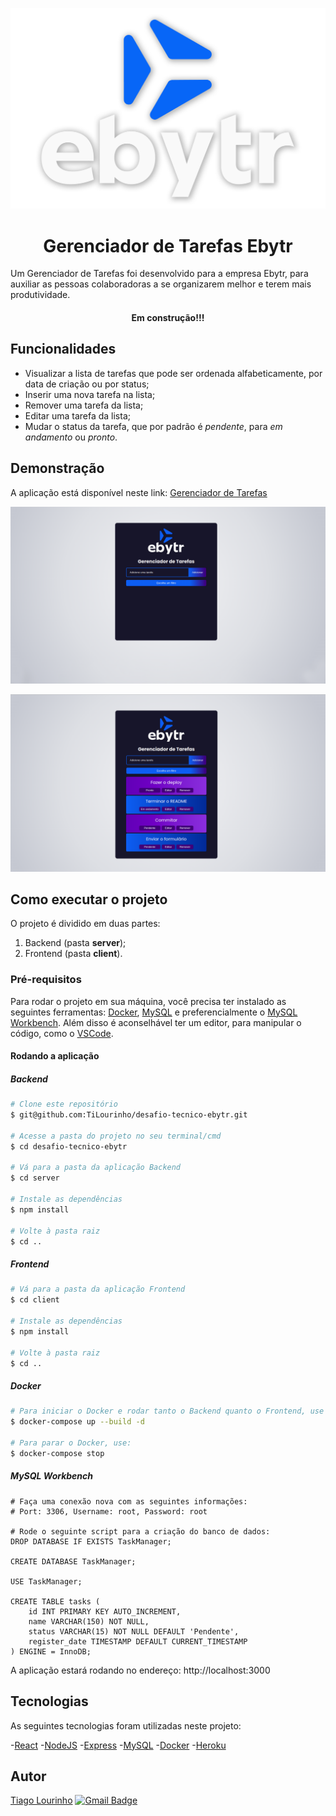 <p align="center" width="20%">
  <img src="https://github.com/TiLourinho/desafio-tecnico-ebytr/blob/main/client/src/images/ebytr-logo.png" alt="Ebytr logo">
</p>

<h1 align="center">Gerenciador de Tarefas Ebytr</h1>

Um Gerenciador de Tarefas foi desenvolvido para a empresa Ebytr, para auxiliar as pessoas colaboradoras a se organizarem melhor e terem mais produtividade.

<h4 align="center">Em construção!!!</h4>

## Funcionalidades

- Visualizar a lista de tarefas que pode ser ordenada alfabeticamente, por data de criação ou por status;
- Inserir uma nova tarefa na lista;
- Remover uma tarefa da lista;
- Editar uma tarefa da lista;
- Mudar o status da tarefa, que por padrão é _pendente_, para _em andamento_ ou _pronto_.

## Demonstração

A aplicação está disponível neste link:
[Gerenciador de Tarefas](https://dp-ebytr-client.herokuapp.com/)

<p align="center width="40%">
  <img src="https://github.com/TiLourinho/desafio-tecnico-ebytr/blob/main/client/src/images/ebytr-01.png" alt="Gerenciador de Tarefas sem tarefas registradas">
</p>
<p align="center width="40%">
  <img src="https://github.com/TiLourinho/desafio-tecnico-ebytr/blob/main/client/src/images/ebytr-02.png" alt="Gerenciador de Tarefas com algumas tarefas registradas">
</p>

## Como executar o projeto

O projeto é dividido em duas partes:

1. Backend (pasta **server**);
2. Frontend (pasta **client**).

### Pré-requisitos

Para rodar o projeto em sua máquina, você precisa ter instalado as seguintes ferramentas: [Docker](https://docs.docker.com/get-docker/), [MySQL](https://dev.mysql.com/downloads/mysql/) e preferencialmente o [MySQL Workbench](https://dev.mysql.com/downloads/workbench/).
Além disso é aconselhável ter um editor, para manipular o código, como o [VSCode](https://code.visualstudio.com/download).

#### Rodando a aplicação

##### Backend

```bash
# Clone este repositório
$ git@github.com:TiLourinho/desafio-tecnico-ebytr.git

# Acesse a pasta do projeto no seu terminal/cmd
$ cd desafio-tecnico-ebytr

# Vá para a pasta da aplicação Backend
$ cd server

# Instale as dependências
$ npm install

# Volte à pasta raiz
$ cd ..
```

##### Frontend

```bash
# Vá para a pasta da aplicação Frontend
$ cd client

# Instale as dependências
$ npm install

# Volte à pasta raiz
$ cd ..
```

##### Docker

```bash
# Para iniciar o Docker e rodar tanto o Backend quanto o Frontend, use o seguinte comando:
$ docker-compose up --build -d

# Para parar o Docker, use:
$ docker-compose stop
```

##### MySQL Workbench

```mysql
# Faça uma conexão nova com as seguintes informações:
# Port: 3306, Username: root, Password: root

# Rode o seguinte script para a criação do banco de dados:
DROP DATABASE IF EXISTS TaskManager;

CREATE DATABASE TaskManager;

USE TaskManager;

CREATE TABLE tasks (
    id INT PRIMARY KEY AUTO_INCREMENT,
    name VARCHAR(150) NOT NULL,
    status VARCHAR(15) NOT NULL DEFAULT 'Pendente',
    register_date TIMESTAMP DEFAULT CURRENT_TIMESTAMP
) ENGINE = InnoDB;
```

A aplicação estará rodando no endereço: http://localhost:3000

## Tecnologias

As seguintes tecnologias foram utilizadas neste projeto:

-[React](https://pt-br.reactjs.org/)
-[NodeJS](https://nodejs.org/en/)
-[Express](https://expressjs.com/pt-br/)
-[MySQL](https://www.mysql.com/)
-[Docker](https://www.docker.com/)
-[Heroku](https://dashboard.heroku.com/apps)

## Autor

[Tiago Lourinho](https://github.com/TiLourinho)
[![Gmail Badge](https://img.shields.io/badge/-lourinho.tiago@gmail.com-c14438?style=flat-square&logo=Gmail&logoColor=white&link=mailto:lourinho.tiago@gmail.com)](mailto:lourinho.tiago@gmail.com)
